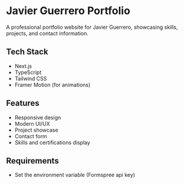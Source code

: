 # Javier Guerrero Portfolio

A professional portfolio website for Javier Guerrero, showcasing skills, projects, and contact information.

## Tech Stack

- Next.js
- TypeScript
- Tailwind CSS
- Framer Motion (for animations)

## Features

- Responsive design
- Modern UI/UX
- Project showcase
- Contact form
- Skills and certifications display

## Requirements

- Set the environment variable (Formspree api key)
